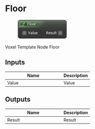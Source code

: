 # Floor

<div align="left" data-full-width="false">

<figure><img src="Floor.png" alt=""><figcaption></figcaption></figure>

</div>

Voxel Template Node Floor

## Inputs

<table>
<thead><tr><th width="170">Name</th><th>Description</th></tr></thead>
<tbody>
<tr><td>Value</td><td>Value</td></tr>
</tbody>
</table>

## Outputs

<table>
<thead><tr><th width="170">Name</th><th>Description</th></tr></thead>
<tbody>
<tr><td>Result</td><td>Result</td></tr>
</tbody>
</table>